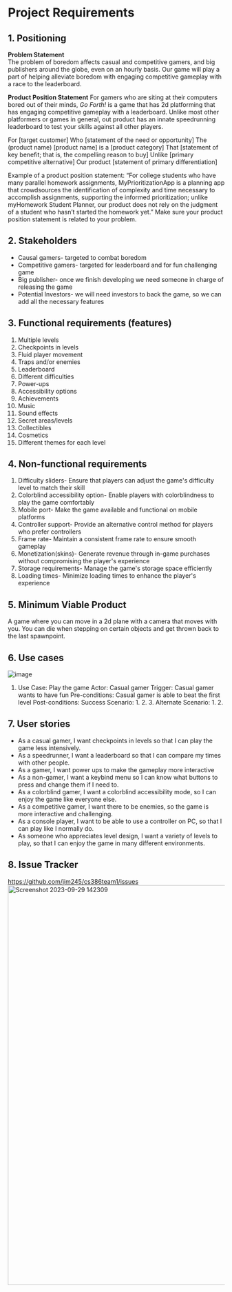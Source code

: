 # Project Requirements

## 1. Positioning

**Problem Statement**  <br>
The problem of boredom affects casual and competitive gamers, and big publishers around the globe, even on an hourly basis. Our game will play a part of helping alleviate boredom with engaging competitive gameplay with a race to the leaderboard.

**Product Position Statement**
For gamers who are siting at their computers bored out of their minds, *Go Forth!* is a game that has 2d platforming that has engaging competitive gameplay with a leaderboard. Unlike most other platformers or games in general, out product has an innate speedrunning leaderboard to test your skills against all other players. 

For
[target customer]
Who
[statement of the need or opportunity]
The (product name)
[product name] is a [product category]
That
[statement of key benefit; that is, the compelling reason to buy]
Unlike
[primary competitive alternative]
Our product
[statement of primary differentiation]

Example of a product position statement: “For college students who have many parallel homework assignments, MyPrioritizationApp is a planning app that crowdsources the identification of complexity and time necessary to accomplish assignments, supporting the informed prioritization; unlike myHomework Student Planner, our product does not rely on the judgment of a student who hasn’t started the homework yet.” Make sure your product position statement is related to your problem.

## 2. Stakeholders
- Causal gamers- targeted to combat boredom
- Competitive gamers- targeted for leaderboard and for fun challenging game
- Big publisher- once we finish developing we need someone in charge of releasing the game
- Potential Investors- we will need investors to back the game, so we can add all the necessary features

## 3. Functional requirements (features)
1. Multiple levels
2. Checkpoints in levels
3. Fluid player movement
4. Traps and/or enemies
5. Leaderboard
6. Different difficulties
7. Power-ups
8. Accessibility options
9. Achievements
10. Music
11. Sound effects
12. Secret areas/levels
13. Collectibles
14. Cosmetics
15. Different themes for each level

## 4. Non-functional requirements
1. Difficulty sliders- Ensure that players can adjust the game's difficulty level to match their skill
2. Colorblind accessibility option- Enable players with colorblindness to play the game comfortably
3. Mobile port- Make the game available and functional on mobile platforms
4. Controller support- Provide an alternative control method for players who prefer controllers
5. Frame rate- Maintain a consistent frame rate to ensure smooth gameplay
6. Monetization(skins)- Generate revenue through in-game purchases without compromising the player's experience
7. Storage requirements- Manage the game's storage space efficiently
8. Loading times- Minimize loading times to enhance the player's experience

## 5. Minimum Viable Product
A game where you can move in a 2d plane with a camera that moves with you. You can die when stepping on certain objects and get thrown back to the last spawnpoint.

## 6. Use cases
![image](https://github.com/jim245/cs386team1/assets/101908863/3b1ee449-d01f-443e-a432-b93de6415228)

1. Use Case: Play the game
   Actor: Casual gamer
   Trigger: Casual gamer wants to have fun
   Pre-conditions: Casual gamer is able to beat the first level
   Post-conditions: 
   Success Scenario:
    1. 
    2. 
    3. 
   Alternate Scenario:
    1. 
    2. 

## 7. User stories
- As a casual gamer, I want checkpoints in levels so that I can play the game less intensively.
- As a speedrunner, I want a leaderboard so that I can compare my times with other people.
- As a gamer, I want power ups to make the gameplay more interactive
- As a non-gamer, I want a keybind menu so I can know what buttons to press and change them if I need to.
- As a colorblind gamer, I want a colorblind accessibility mode, so I can enjoy the game like everyone else.
- As a competitive gamer, I want there to be enemies, so the game is more interactive and challenging.
- As a console player, I want to be able to use a controller on PC, so that I can play like I normally do.
- As someone who appreciates level design, I want a variety of levels to play, so that I can enjoy the game in many different environments.

## 8. Issue Tracker
https://github.com/jim245/cs386team1/issues
<img width="928" alt="Screenshot 2023-09-29 142309" src="https://github.com/jim245/cs386team1/assets/102260172/5e65b5bd-20e9-4ac8-b5e6-13ab861bb84d">
